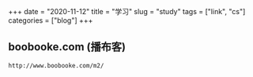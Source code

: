 +++ 
date = "2020-11-12"
title = "学习"
slug = "study" 
tags = ["link", "cs"]
categories = ["blog"]
+++

## boobooke.com (播布客)
```
http://www.boobooke.com/m2/
```
